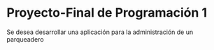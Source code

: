 # Proyecto-Final de Programación 1
Se desea desarrollar una aplicación para la administración de un parqueadero 
